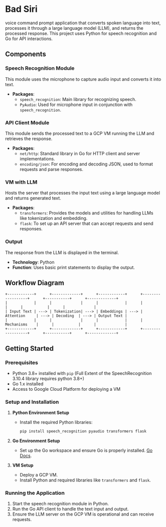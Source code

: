 # Bad Siri

voice command prompt application that converts spoken language into text, processes it through a large language model (LLM), and returns the processed response. This project uses Python for speech recognition and Go for API interactions.

## Components

### Speech Recognition Module
This module uses the microphone to capture audio input and converts it into text.
- **Packages**:
    - `speech_recognition`: Main library for recognizing speech.
    - `PyAudio`: Used for microphone input in conjunction with `speech_recognition`.

### API Client Module
This module sends the processed text to a GCP VM running the LLM and retrieves the response.
- **Packages**:
    - `net/http`: Standard library in Go for HTTP client and server implementations.
    - `encoding/json`: For encoding and decoding JSON, used to format requests and parse responses.

### VM with LLM
Hosts the server that processes the input text using a large language model and returns generated text.
- **Packages**:
    - `transformers`: Provides the models and utilities for handling LLMs like tokenization and embedding.
    - `flask`: To set up an API server that can accept requests and send responses.

### Output
The response from the LLM is displayed in the terminal.
- **Technology**: Python
- **Function**: Uses basic print statements to display the output.

## Workflow Diagram

```plaintext
+------------+      +-------------+      +------------+      +------------------+      +-----------+      +-------------+
|            |      |             |      |            |      |                  |      |           |      |             |
| Input Text | ---> | Tokenization| ---> | Embeddings | ---> |    Attention     | ---> | Decoding  | ---> | Output Text |
|            |      |             |      |            |      |    Mechanisms    |      |           |      |             |
+------------+      +-------------+      +------------+      +------------------+      +-----------+      +-------------+
```

## Getting Started

### Prerequisites
- Python 3.8+ installed with `pip` (Full Extent of the SpeechRecognition 3.10.4 library requires python 3.8+)
- Go 1.x installed
- Access to Google Cloud Platform for deploying a VM

### Setup and Installation
1. **Python Environment Setup**
    - Install the required Python libraries:
      ```bash
      pip install speech_recognition pyaudio transformers flask
      ```
2. **Go Environment Setup**
    - Set up the Go workspace and ensure Go is properly installed. [Go Docs](https://go.dev/doc/).

3. **VM Setup**
    - Deploy a GCP VM.
    - Install Python and required libraries like `transformers` and `flask`.

### Running the Application
1. Start the speech recognition module in Python.
2. Run the Go API client to handle the text input and output.
3. Ensure the LLM server on the GCP VM is operational and can receive requests.
